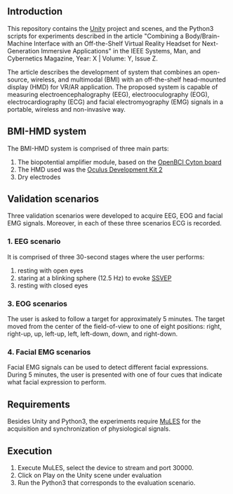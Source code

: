 ## Introduction
This repository contains the [Unity](https://unity.com/) project and scenes, and the Python3 scripts for experiments described in the article "Combining a Body/Brain-Machine Interface with an Off-the-Shelf Virtual Reality Headset for Next-Generation Immersive Applications" in the IEEE Systems, Man, and Cybernetics Magazine, Year: X | Volume: Y, Issue Z.

The article describes the development of system that combines an open-source, wireless, and multimodal (BMI) with an off-the-shelf head-mounted display (HMD) for VR/AR application. The proposed system is capable of measuring electroencephalography (EEG), electrooculography (EOG), electrocardiography (ECG) and facial electromyography (EMG) signals in a portable, wireless and non-invasive way.

## BMI-HMD system
The BMI-HMD system is comprised of three main parts:
1. The biopotential amplifier module, based on the [OpenBCI Cyton board](https://shop.openbci.com/products/cyton-biosensing-board-8-channel)
2. The HMD used was the [Oculus Development Kit 2](https://en.wikipedia.org/wiki/Oculus_Rift#Development_Kit_2)
3. Dry electrodes

## Validation scenarios
Three validation scenarios were developed to acquire EEG, EOG and facial EMG signals.
Moreover, in each of these three scenarios ECG is recorded.

### 1. EEG scenario
It is comprised of three 30-second stages where the user performs:
  1. resting with open eyes
  2. staring at a blinking sphere (12.5 Hz) to evoke [SSVEP](https://en.wikipedia.org/wiki/Steady_state_visually_evoked_potential)
  3. resting with closed eyes

### 3. EOG scenarios
The user is asked to follow a target for approximately 5 minutes. The target moved from the center of the field-of-view to one of eight positions: right, right-up, up, left-up, left, left-down, down, and right-down.

### 4. Facial EMG scenarios
Facial EMG signals can be used to detect different facial expressions. During 5 minutes, the user is presented with one of four cues that indicate what facial expression to perform.

## Requirements
Besides Unity and Python3, the experiments require [MuLES](https://github.com/MuSAELab/MuLES/releases) for the acquisition and synchronization of physiological signals.

## Execution
1. Execute MuLES, select the device to stream and port 30000.
2. Click on Play on the Unity scene under evaluation
3. Run the Python3 that corresponds to the evaluation scenario.
